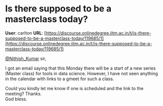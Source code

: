 # Is there supposed to be a masterclass today?

**User**: carlton
**URL**: [https://discourse.onlinedegree.iitm.ac.in/t/is-there-supposed-to-be-a-masterclass-today/119685/1](https://discourse.onlinedegree.iitm.ac.in/t/is-there-supposed-to-be-a-masterclass-today/119685/1)

[@Nithish\_Kumar](/u/nithish_kumar) sir,

I got an email saying that this Monday there will be a start of a new series (Master class) for tools in data science. However, I have not seen anything in the calendar with links to a gmeet for such a class.

Could you kindly let me know if one is scheduled and the link to the meeting? Thanks.  
God bless.
